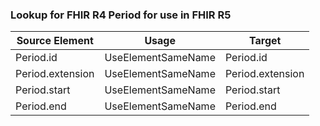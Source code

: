 ### Lookup for FHIR R4 Period for use in FHIR R5

| Source Element | Usage | Target |
| -------------- | ----- | ------ |
| Period.id | UseElementSameName | Period.id |
| Period.extension | UseElementSameName | Period.extension |
| Period.start | UseElementSameName | Period.start |
| Period.end | UseElementSameName | Period.end |

